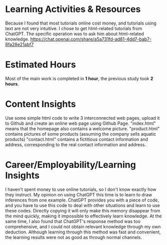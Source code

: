# Learning Activities & Resources
Because I found that most tutorials online cost money, and tutorials using text are not very intuitive. I chose to get html-related tutorials from ChatGPT. The specific operation was to ask him about html-related knowledge.
https://chat.openai.com/share/a5a731fd-ad81-4dd7-bab7-8fa28e21abf7

# Estimated Hours
Most of the main work is completed in **1 hour**, the previous study took **2 hours**.

# Content Insights
Use some simple html code to write 3 interconnected web pages, upload it to Github and create an online web page using Github Page.
"index.html" means that the homepage also contains a welcome picture.
"product.html" contains pictures of some products (assuming the company sells aquatic products)
"contact.html" contains a fictitious contact information and address, corresponding to the real contact information and address.

# Career/Employability/Learning Insights
I haven't spent money to use online tutorials, so I don't know exactly how they instruct. My opinion on using ChatGPT this time is to learn to draw inferences from one example. ChatGPT provides you with a piece of code, and you have to use this code to deal with other situations and learn to use these codes. Directly copying it will only make this memory disappear from the mind quickly, making it impossible to effectively learn knowledge. At the same time, I also found that ChatGPT's response method was too comprehensive, and I could not obtain relevant knowledge through my own deduction. Although learning through this method was fast and convenient, the learning results were not as good as through normal channels.
